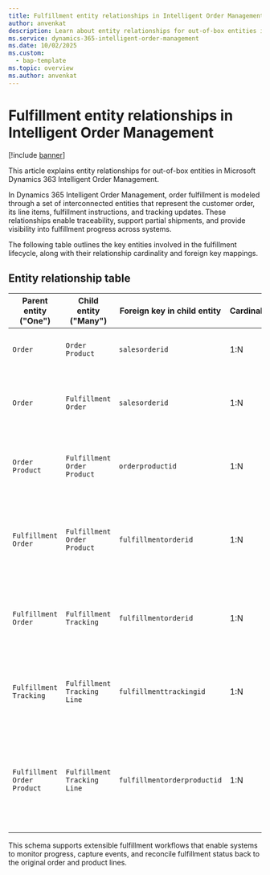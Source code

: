 ```yaml
---
title: Fulfillment entity relationships in Intelligent Order Management
author: anvenkat
description: Learn about entity relationships for out-of-box entities in Microsoft Dynamics 363 Intelligent Order Management.
ms.service: dynamics-365-intelligent-order-management
ms.date: 10/02/2025
ms.custom: 
  - bap-template
ms.topic: overview
ms.author: anvenkat
---
```


# Fulfillment entity relationships in Intelligent Order Management

[!include [banner](includes/banner.md)]

This article explains entity relationships for out-of-box entities in Microsoft Dynamics 363 Intelligent Order Management.

In Dynamics 365 Intelligent Order Management, order fulfillment is modeled through a set of interconnected entities that represent the customer order, its line items, fulfillment instructions, and tracking updates. These relationships enable traceability, support partial shipments, and provide visibility into fulfillment progress across systems.

The following table outlines the key entities involved in the fulfillment lifecycle, along with their relationship cardinality and foreign key mappings.

## Entity relationship table

| Parent entity ("One")         | Child entity ("Many")           | Foreign key in child entity           | Cardinality | Description                                                                 |
|-------------------------------|----------------------------------|----------------------------------------|-------------|-----------------------------------------------------------------------------|
| `Order`                       | `Order Product`                  | `salesorderid`                         | 1:N         | One order can contain multiple products.                                   |
| `Order`                       | `Fulfillment Order`              | `salesorderid`                         | 1:N         | One order can generate multiple fulfillment orders.                         |
| `Order Product`               | `Fulfillment Order Product`      | `orderproductid`                       | 1:N         | Each order product can be fulfilled in multiple ways.                       |
| `Fulfillment Order`          | `Fulfillment Order Product`      | `fulfillmentorderid`                   | 1:N         | One fulfillment order can include multiple fulfillment order products.      |
| `Fulfillment Order`          | `Fulfillment Tracking`           | `fulfillmentorderid`                   | 1:N         | One fulfillment order can have multiple tracking records.                   |
| `Fulfillment Tracking`       | `Fulfillment Tracking Line`      | `fulfillmenttrackingid`                | 1:N         | One tracking header can have multiple line-level updates.                   |
| `Fulfillment Order Product`  | `Fulfillment Tracking Line`      | `fulfillmentorderproductid`            | 1:N         | Each fulfillment order product can be tracked across multiple tracking lines. |

This schema supports extensible fulfillment workflows that enable systems to monitor progress, capture events, and reconcile fulfillment status back to the original order and product lines.
